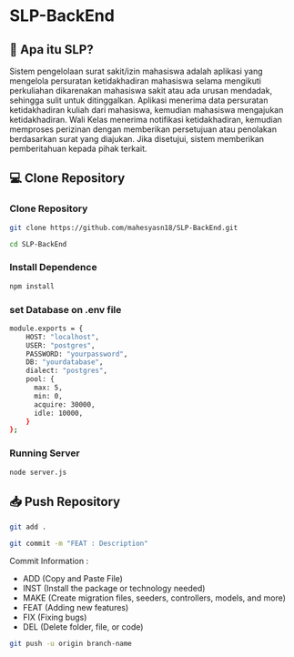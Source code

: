 ﻿# SLP-BackEnd

## 🤨 Apa itu SLP?
Sistem pengelolaan surat sakit/izin mahasiswa adalah aplikasi yang mengelola persuratan ketidakhadiran mahasiswa selama mengikuti perkuliahan dikarenakan mahasiswa sakit atau ada urusan mendadak, sehingga sulit untuk ditinggalkan. Aplikasi menerima data persuratan ketidakhadiran kuliah dari mahasiswa, kemudian mahasiswa mengajukan ketidakhadiran. Wali Kelas menerima notifikasi ketidakhadiran, kemudian memproses perizinan dengan memberikan persetujuan atau penolakan berdasarkan surat yang diajukan. Jika disetujui, sistem memberikan pemberitahuan kepada pihak terkait.

## 💻 Clone Repository
### Clone Repository
```bash
git clone https://github.com/mahesyasn18/SLP-BackEnd.git
```
```bash
cd SLP-BackEnd
```

### Install Dependence
```bash
npm install
```


### set Database on .env file
```bash
module.exports = {
    HOST: "localhost",
    USER: "postgres",
    PASSWORD: "yourpassword",
    DB: "yourdatabase",
    dialect: "postgres",
    pool: {
      max: 5,
      min: 0,
      acquire: 30000,
      idle: 10000,
    }
};
```


### Running Server
```bash
node server.js
```

## 📥 Push Repository
```bash
git add .
```
```bash
git commit -m "FEAT : Description"
```
Commit Information : 
- ADD (Copy and Paste File)
- INST (Install the package or technology needed)
- MAKE (Create migration files, seeders, controllers, models, and more)
- FEAT (Adding new features)
- FIX (Fixing bugs)
- DEL (Delete folder, file, or code)

```bash
git push -u origin branch-name
```
